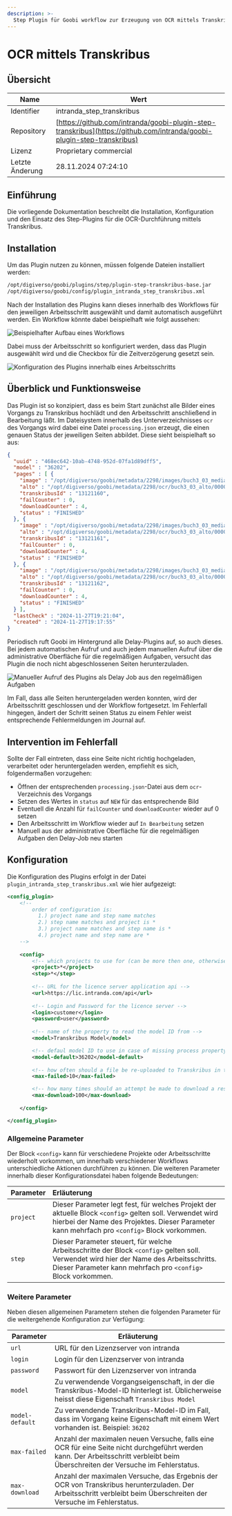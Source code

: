 ```yaml
---
description: >-
  Step Plugin für Goobi workflow zur Erzeugung von OCR mittels Transkribus
---
```


# OCR mittels Transkribus

## Übersicht

Name                     | Wert
-------------------------|-----------
Identifier               | intranda_step_transkribus
Repository               | [https://github.com/intranda/goobi-plugin-step-transkribus](https://github.com/intranda/goobi-plugin-step-transkribus)
Lizenz              | Proprietary commercial 
Letzte Änderung    | 28.11.2024 07:24:10


## Einführung
Die vorliegende Dokumentation beschreibt die Installation, Konfiguration und den Einsatz des Step-Plugins für die OCR-Durchführung mittels Transkribus.

## Installation
Um das Plugin nutzen zu können, müssen folgende Dateien installiert werden:

```bash
/opt/digiverso/goobi/plugins/step/plugin-step-transkribus-base.jar
/opt/digiverso/goobi/config/plugin_intranda_step_transkribus.xml
```

Nach der Installation des Plugins kann dieses innerhalb des Workflows für den jeweiligen Arbeitsschritt ausgewählt und damit automatisch ausgeführt werden. Ein Workflow könnte dabei beispielhaft wie folgt aussehen:

![Beispielhafter Aufbau eines Workflows](images/goobi-plugin-step-transkribus_screen1_de.png)

Dabei muss der Arbeitsschritt so konfiguriert werden, dass das Plugin ausgewählt wird und die Checkbox für die Zeitverzögerung gesetzt sein.

![Konfiguration des Plugins innerhalb eines Arbeitsschritts](images/goobi-plugin-step-transkribus_screen2_de.png)


## Überblick und Funktionsweise
Das Plugin ist so konzipiert, dass es beim Start zunächst alle Bilder eines Vorgangs zu Transkribus hochlädt und den Arbeitsschritt anschließend in Bearbeitung läßt. Im Dateisystem innerhalb des Unterverzeichnisses `ocr` des Vorgangs wird dabei eine Datei `processing.json` erzeugt, die einen genauen Status der jeweiligen Seiten abbildet. Diese sieht beispielhaft so aus:

```json
{
  "uuid" : "468ec642-10ab-4748-952d-07fa1d89dff5",
  "model" : "36202",
  "pages" : [ {
    "image" : "/opt/digiverso/goobi/metadata/2298/images/buch3_03_media/00000010.jpg",
    "alto" : "/opt/digiverso/goobi/metadata/2298/ocr/buch3_03_alto/00000010.xml",
    "transkribusId" : "13121160",
    "failCounter" : 0,
    "downloadCounter" : 4,
    "status" : "FINISHED"
  }, {
    "image" : "/opt/digiverso/goobi/metadata/2298/images/buch3_03_media/00000011.jpg",
    "alto" : "/opt/digiverso/goobi/metadata/2298/ocr/buch3_03_alto/00000011.xml",
    "transkribusId" : "13121161",
    "failCounter" : 0,
    "downloadCounter" : 4,
    "status" : "FINISHED"
  }, {
    "image" : "/opt/digiverso/goobi/metadata/2298/images/buch3_03_media/00000012.jpg",
    "alto" : "/opt/digiverso/goobi/metadata/2298/ocr/buch3_03_alto/00000012.xml",
    "transkribusId" : "13121162",
    "failCounter" : 0,
    "downloadCounter" : 4,
    "status" : "FINISHED"
  } ],
  "lastCheck" : "2024-11-27T19:21:04",
  "created" : "2024-11-27T19:17:55"
}
```

Periodisch ruft Goobi im Hintergrund alle Delay-Plugins auf, so auch dieses. Bei jedem automatischen Aufruf und auch jedem manuellen Aufruf über die administrative Oberfläche für die regelmäßigen Aufgaben, versucht das Plugin die noch nicht abgeschlossenen Seiten herunterzuladen.

![Manueller Aufruf des Plugins als Delay Job aus den regelmäßigen Aufgaben](images/goobi-plugin-step-transkribus_screen3_de.png)

Im Fall, dass alle Seiten heruntergeladen werden konnten, wird der Arbeitsschritt geschlossen und der Workflow fortgesetzt. Im Fehlerfall hingegen, ändert der Schritt seinen Status zu einem Fehler weist entsprechende Fehlermeldungen im Journal auf.


## Intervention im Fehlerfall
Sollte der Fall eintreten, dass eine Seite nicht richtig hochgeladen, verarbeitet oder heruntergeladen werden, empfiehlt es sich, folgendermaßen vorzugehen:

- Öffnen der entsprechenden `processing.json`-Datei aus dem `ocr`-Verzeichnis des Vorgangs
- Setzen des Wertes in `status` auf `NEW` für das entsprechende Bild
- Eventuell die Anzahl für `failCounter` und `downloadCounter` wieder auf 0 setzen
- Den Arbeitsschritt im Workflow wieder auf `In Bearbeitung` setzen
- Manuell aus der administrative Oberfläche für die regelmäßigen Aufgaben den Delay-Job neu starten


## Konfiguration
Die Konfiguration des Plugins erfolgt in der Datei `plugin_intranda_step_transkribus.xml` wie hier aufgezeigt:

```xml
<config_plugin>
    <!--
        order of configuration is:
          1.) project name and step name matches
          2.) step name matches and project is *
          3.) project name matches and step name is *
          4.) project name and step name are *
	-->
    
    <config>
        <!-- which projects to use for (can be more then one, otherwise use *) -->
        <project>*</project>
        <step>*</step>
        
       	<!-- URL for the licence server application api -->
		<url>https://lic.intranda.com/api</url>
	
		<!-- Login and Password for the licence server -->
		<login>customer</login>
		<password>user</password>
    
    	<!-- name of the property to read the model ID from -->
    	<model>Transkribus Model</model>

		<!-- defaul model ID to use in case of missing process property -->
    	<model-default>36202</model-default>
    	
		<!-- how often should a file be re-uploaded to Transkribus in the event of an error?  -->
    	<max-failed>10</max-failed>

    	<!-- how many times should an attempt be made to download a result file before it is deemed to have failed? -->
    	<max-download>100</max-download>
    
    </config>

</config_plugin>

```

### Allgemeine Parameter 
Der Block `<config>` kann für verschiedene Projekte oder Arbeitsschritte wiederholt vorkommen, um innerhalb verschiedener Workflows unterschiedliche Aktionen durchführen zu können. Die weiteren Parameter innerhalb dieser Konfigurationsdatei haben folgende Bedeutungen: 

| Parameter | Erläuterung | 
| :-------- | :---------- | 
| `project` | Dieser Parameter legt fest, für welches Projekt der aktuelle Block `<config>` gelten soll. Verwendet wird hierbei der Name des Projektes. Dieser Parameter kann mehrfach pro `<config>` Block vorkommen. | 
| `step` | Dieser Parameter steuert, für welche Arbeitsschritte der Block `<config>` gelten soll. Verwendet wird hier der Name des Arbeitsschritts. Dieser Parameter kann mehrfach pro `<config>` Block vorkommen. | 


### Weitere Parameter 
Neben diesen allgemeinen Parametern stehen die folgenden Parameter für die weitergehende Konfiguration zur Verfügung: 


Parameter         | Erläuterung
------------------|----------------------------------------
`url`             | URL für den Lizenzserver von intranda
`login`           | Login für den Lizenzserver von intranda
`password`        | Passwort für den Lizenzserver von intranda
`model`           | Zu verwendende Vorgangseigenschaft, in der die Transkribus-Model-ID hinterlegt ist. Üblicherweise heisst diese Eigenschaft `Transkribus Model`
`model-default`   | Zu verwendende Transkribus-Model-ID im Fall, dass im Vorgang keine Eigenschaft mit einem Wert vorhanden ist. Beispiel: `36202`
`max-failed`      | Anzahl der maximalen neuen Versuche, falls eine OCR für eine Seite nicht durchgeführt werden kann. Der Arbeitsschritt verbleibt beim Überschreiten der Versuche im Fehlerstatus.
`max-download`    | Anzahl der maximalen Versuche, das Ergebnis der OCR von Transkribus herunterzuladen. Der Arbeitsschritt verbleibt beim Überschreiten der Versuche im Fehlerstatus.